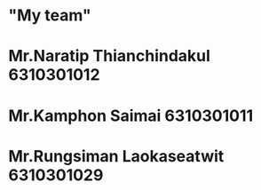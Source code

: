 # "My team"
# Mr.Naratip Thianchindakul 6310301012
# Mr.Kamphon Saimai 6310301011
# Mr.Rungsiman Laokaseatwit 6310301029 